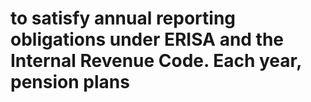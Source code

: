 # to satisfy annual reporting obligations under ERISA and the Internal Revenue Code. Each year, pension plans